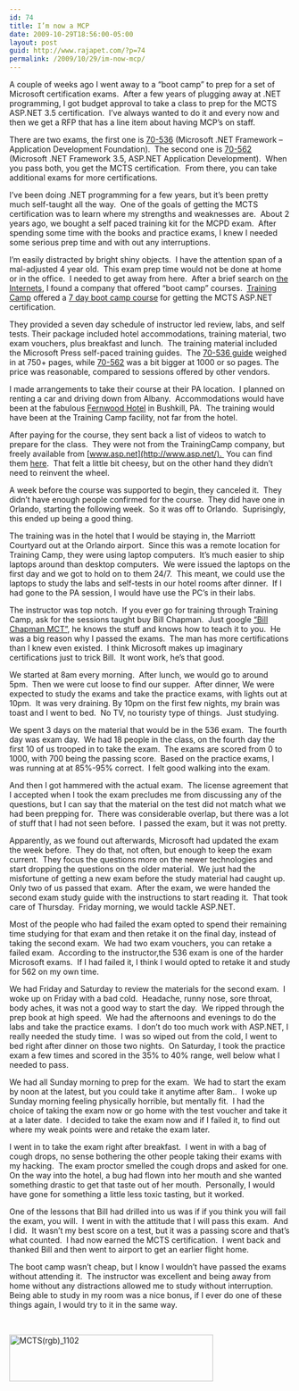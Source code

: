 ```yaml
---
id: 74
title: I’m now a MCP
date: 2009-10-29T18:56:00-05:00
layout: post
guid: http://www.rajapet.com/?p=74
permalink: /2009/10/29/im-now-mcp/
---
```

A couple of weeks ago I went away to a “boot camp” to prep for a set of Microsoft certification exams.  After a few years of plugging away at .NET programming, I got budget approval to take a class to prep for the MCTS ASP.NET 3.5 certification.  I’ve always wanted to do it and every now and then we get a RFP that has a line item about having MCP’s on staff.

There are two exams, the first one is [70-536](http://www.microsoft.com/learning/en/us/exam.aspx?ID=70-536) (Microsoft .NET Framework – Application Development Foundation).  The second one is [70-562](http://www.microsoft.com/learning/en/us/exam.aspx?ID=70-562) (Microsoft .NET Framework 3.5, ASP.NET Application Development).  When you pass both, you get the MCTS certification.  From there, you can take additional exams for more certifications.

I’ve been doing .NET programming for a few years, but it’s been pretty much self-taught all the way.  One of the goals of getting the MCTS certification was to learn where my strengths and weaknesses are.  About 2 years ago, we bought a self paced training kit for the MCPD exam.  After spending some time with the books and practice exams, I knew I needed some serious prep time and with out any interruptions.

I’m easily distracted by bright shiny objects.  I have the attention span of a mal-adjusted 4 year old.  This exam prep time would not be done at home or in the office.  I needed to get away from here.  After a brief search on [the Internets](http://en.wikipedia.org/wiki/Internets), I found a company that offered “boot camp” courses.  [Training Camp](http://www.trainingcamp.com/) offered a [7 day boot camp course](http://www.trainingcamp.com/training/microsoft/mcts2008aspnet/overview.aspx) for getting the MCTS ASP.NET certification.

They provided a seven day schedule of instructor led review, labs, and self tests. Their package included hotel accommodations, training material, two exam vouchers, plus breakfast and lunch.  The training material included the Microsoft Press self-paced training guides.  The [70-536 guide](http://www.amazon.com/MCTS-Self-Paced-Training-Exam-70-536/dp/0735626197/ref=sr_1_1?ie=UTF8&s=books&qid=1256841779&sr=8-1 "MCTS Self-Paced Training Kit (Exam 70-536): Microsoft® .NET Framework Application Development Foundation, Second edition (Hardcover)") weighed in at 750+ pages, while [70-562](http://www.amazon.com/MCTS-Self-Paced-Training-Exam-70-562/dp/073562562X/ref=sr_1_1?ie=UTF8&s=books&qid=1256841956&sr=1-1 "MCTS Self-Paced Training Kit (Exam 70-562): Microsoft® .NET Framework 3.5 ASP.NET Application Development (Pro - Certification) (Hardcover)") was a bit bigger at 1000 or so pages. The price was reasonable, compared to sessions offered by other vendors.

I made arrangements to take their course at their PA location.  I planned on renting a car and driving down from Albany.  Accommodations would have been at the fabulous [Fernwood Hotel](http://www.fernwoodhotel.com/lodging.php) in Bushkill, PA.  The training would have been at the Training Camp facility, not far from the hotel.

After paying for the course, they sent back a list of videos to watch to prepare for the class.  They were not from the TrainingCamp company, but freely available from [www.asp.net](http://www.asp.net/).  You can find them [here](http://www.asp.net/learn/videos/).  That felt a little bit cheesy, but on the other hand they didn’t need to reinvent the wheel.

A week before the course was supported to begin, they canceled it.  They didn’t have enough people confirmed for the course.  They did have one in Orlando, starting the following week.  So it was off to Orlando.  Suprisingly, this ended up being a good thing.

The training was in the hotel that I would be staying in, the Marriott Courtyard out at the Orlando airport.  Since this was a remote location for Training Camp, they were using laptop computers.  It’s much easier to ship laptops around than desktop computers.  We were issued the laptops on the first day and we got to hold on to them 24/7.  This meant, we could use the laptops to study the labs and self-tests in our hotel rooms after dinner.  If I had gone to the PA session, I would have use the PC’s in their labs. 

The instructor was top notch.  If you ever go for training through Training Camp, ask for the sessions taught buy Bill Chapman.  Just google [“Bill Chapman MCT”](http://www.google.com/search?q=bill+chapman+mct), he knows the stuff and knows how to teach it to you.  He was a big reason why I passed the exams.  The man has more certifications than I knew even existed.  I think Microsoft makes up imaginary certifications just to trick Bill.  It wont work, he’s that good.

We started at 8am every morning.  After lunch, we would go to around 5pm.  Then we were cut loose to find our supper.  After dinner, We were expected to study the exams and take the practice exams, with lights out at 10pm.  It was very draining. By 10pm on the first few nights, my brain was toast and I went to bed.  No TV, no touristy type of things.  Just studying.

We spent 3 days on the material that would be in the 536 exam.  The fourth day was exam day.  We had 18 people in the class, on the fourth day the first 10 of us trooped in to take the exam.  The exams are scored from 0 to 1000, with 700 being the passing score.  Based on the practice exams, I was running at at 85%-95% correct.  I felt good walking into the exam.

And then I got hammered with the actual exam.  The license agreement that I accepted when I took the exam precludes me from discussing any of the questions, but I can say that the material on the test did not match what we had been prepping for.  There was considerable overlap, but there was a lot of stuff that I had not seen before.  I passed the exam, but it was not pretty.

Apparently, as we found out afterwards, Microsoft had updated the exam the week before.  They do that, not often, but enough to keep the exam current.  They focus the questions more on the newer technologies and start dropping the questions on the older material.  We just had the misfortune of getting a new exam before the study material had caught up.  Only two of us passed that exam.  After the exam, we were handed the second exam study guide with the instructions to start reading it.  That took care of Thursday.  Friday morning, we would tackle ASP.NET.

Most of the people who had failed the exam opted to spend their remaining time studying for that exam and then retake it on the final day, instead of taking the second exam.  We had two exam vouchers, you can retake a failed exam.  According to the instructor,the 536 exam is one of the harder Microsoft exams.  If I had failed it, I think I would opted to retake it and study for 562 on my own time. 

We had Friday and Saturday to review the materials for the second exam.  I woke up on Friday with a bad cold.  Headache, runny nose, sore throat, body aches, it was not a good way to start the day.  We ripped through the prep book at high speed.  We had the afternoons and evenings to do the labs and take the practice exams.  I don’t do too much work with ASP.NET, I really needed the study time.  I was so wiped out from the cold, I went to bed right after dinner on those two nights.  On Saturday, I took the practice exam a few times and scored in the 35% to 40% range, well below what I needed to pass.

We had all Sunday morning to prep for the exam.  We had to start the exam by noon at the latest, but you could take it anytime after 8am..  I woke up Sunday morning feeling physically horrible, but mentally fit.  I had the choice of taking the exam now or go home with the test voucher and take it at a later date.  I decided to take the exam now and if I failed it, to find out where my weak points were and retake the exam later.

I went in to take the exam right after breakfast.  I went in with a bag of cough drops, no sense bothering the other people taking their exams with my hacking.  The exam proctor smelled the cough drops and asked for one.  On the way into the hotel, a bug had flown into her mouth and she wanted something drastic to get that taste out of her mouth.  Personally, I would have gone for something a little less toxic tasting, but it worked.

One of the lessons that Bill had drilled into us was if if you think you will fail the exam, you will.  I went in with the attitude that I will pass this exam.  And I did.  It wasn’t my best score on a test, but it was a passing score and that’s what counted.  I had now earned the MCTS certification.  I went back and thanked Bill and then went to airport to get an earlier flight home.

The boot camp wasn’t cheap, but I know I wouldn’t have passed the exams without attending it.  The instructor was excellent and being away from home without any distractions allowed me to study without interruption.  Being able to study in my room was a nice bonus, if I ever do one of these things again, I would try to it in the same way.

 

[<img loading="lazy" title="MCTS(rgb)_1102" height="84" alt="MCTS(rgb)_1102" src="https://i0.wp.com/lh5.ggpht.com/_natoSxTaPFU/SunlQtq9bOI/AAAAAAAAAXc/ljemYu08JdM/MCTS%28rgb%29_1102_thumb%5B1%5D.png?resize=365%2C84" width="365" border="0" data-recalc-dims="1" />](https://i1.wp.com/lh3.ggpht.com/_natoSxTaPFU/SunlQLnNWrI/AAAAAAAAAXY/2A6_PI4L-ec/s1600-h/MCTS%28rgb%29_1102%5B3%5D.png)